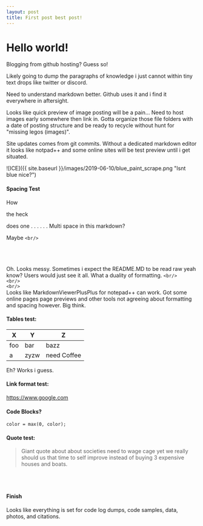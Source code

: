 ```yaml
---
layout: post
title: First post best post!
---
```


  

# Hello world!

  

Blogging from github hosting? Guess so!

  

Likely going to dump the paragraphs of knowledge i just cannot within tiny text drops like twitter or discord.

  

Need to understand markdown better. Github uses it and i find it everywhere in aftersight.

  

Looks like quick preview of image posting will be a pain... Need to host images early somewhere then link in. Gotta organize those file folders with a date of posting structure and be ready to recycle without hunt for "missing legos (images)".

  

Site updates comes from git commits. Without a dedicated markdown editor it looks like notpad++ and some online sites will be test preview until i get situated.

  

![ICE]({{ site.baseurl }}/images/2019-06-10/blue_paint_scrape.png "Isnt blue nice?")

#### Spacing Test
How

  

the heck



does one
.
.
.
.
.
.
Multi space in this markdown?

Maybe `<br/>` <br/><br/><br/><br/>

  

Oh.
Looks messy. Sometimes i expect the README.MD to be read raw yeah know? Users would just see it all. What a duality of formatting.
`<br/>`<br/>`<br/>`<br/>`<br/>`<br/>
Looks like MarkdownViewerPlusPlus for notepad++ can work. Got some online pages page previews and other tools not agreeing about formatting and spacing however. Big think.

#### Tables test:
| X | Y | Z |
|---|---|---|
| foo | bar | bazz |
| a | zyzw | need Coffee |

Eh? Works i guess. 

#### Link format test:
<https://www.google.com>
#### Code Blocks?
```
color = max(0, color);
```

#### Quote test:

> Giant quote about about societies need to wage cage yet we really should us that time to self improve instead of buying 3 expensive houses and boats.

<br> <br>
#### Finish
Looks like everything is set for code log dumps, code samples, data,  photos, and citations.
